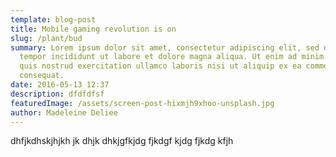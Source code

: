 ```yaml
---
template: blog-post
title: Mobile gaming revolution is on
slug: /plant/bud
summary: Lorem ipsum dolor sit amet, consectetur adipiscing elit, sed do eiusmod
  tempor incididunt ut labore et dolore magna aliqua. Ut enim ad minim veniam,
  quis nostrud exercitation ullamco laboris nisi ut aliquip ex ea commodo
  consequat.
date: 2016-05-13 12:37
description: dfdfdfsf
featuredImage: /assets/screen-post-hixmjh9xhoo-unsplash.jpg
author: Madeleine Deliee
---
```

dhfjkdhskjhjkh jk dhjk dhkjgfkjdg fjkdgf kjdg fjkdg kfjh